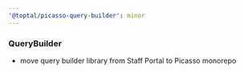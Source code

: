 ```yaml
---
'@toptal/picasso-query-builder': minor
---
```


### QueryBuilder

- move query builder library from Staff Portal to Picasso monorepo
